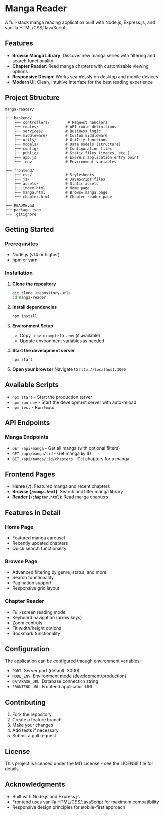 # Manga Reader

A full-stack manga reading application built with Node.js, Express.js, and vanilla HTML/CSS/JavaScript.

## Features

- **Browse Manga Library**: Discover new manga series with filtering and search functionality
- **Chapter Reader**: Read manga chapters with customizable viewing options
- **Responsive Design**: Works seamlessly on desktop and mobile devices
- **Modern UI**: Clean, intuitive interface for the best reading experience

## Project Structure

```
manga-reader/
│
├── backend/
│   ├── controllers/        # Request handlers
│   ├── routes/            # API route definitions
│   ├── services/          # Business logic
│   ├── middleware/        # Custom middleware
│   ├── utils/             # Utility functions
│   ├── models/            # Data models (structure)
│   ├── config/            # Configuration files
│   ├── public/            # Static files (images, etc.)
│   ├── app.js             # Express application entry point
│   └── .env               # Environment variables
│
├── frontend/
│   ├── css/               # Stylesheets
│   ├── js/                # JavaScript files
│   ├── assets/            # Static assets
│   ├── index.html         # Home page
│   ├── manga.html         # Browse manga page
│   └── chapter.html       # Chapter reader page
│
├── README.md
├── package.json
└── .gitignore
```

## Getting Started

### Prerequisites

- Node.js (v14 or higher)
- npm or yarn

### Installation

1. **Clone the repository**
   ```bash
   git clone <repository-url>
   cd manga-reader
   ```

2. **Install dependencies**
   ```bash
   npm install
   ```

3. **Environment Setup**
   - Copy `.env.example` to `.env` (if available)
   - Update environment variables as needed

4. **Start the development server**
   ```bash
   npm start
   ```

5. **Open your browser**
   Navigate to `http://localhost:3000`

## Available Scripts

- `npm start` - Start the production server
- `npm run dev` - Start the development server with auto-reload
- `npm test` - Run tests

## API Endpoints

### Manga Endpoints

- `GET /api/manga` - Get all manga (with optional filters)
- `GET /api/manga/:id` - Get manga by ID
- `GET /api/manga/:id/chapters` - Get chapters for a manga

## Frontend Pages

- **Home (`/`)**: Featured manga and recent chapters
- **Browse (`/manga.html`)**: Search and filter manga library
- **Reader (`/chapter.html`)**: Read manga chapters

## Features in Detail

### Home Page
- Featured manga carousel
- Recently updated chapters
- Quick search functionality

### Browse Page
- Advanced filtering by genre, status, and more
- Search functionality
- Pagination support
- Responsive grid layout

### Chapter Reader
- Full-screen reading mode
- Keyboard navigation (arrow keys)
- Zoom controls
- Fit width/height options
- Bookmark functionality

## Configuration

The application can be configured through environment variables:

- `PORT`: Server port (default: 3000)
- `NODE_ENV`: Environment mode (development/production)
- `DATABASE_URL`: Database connection string
- `FRONTEND_URL`: Frontend application URL

## Contributing

1. Fork the repository
2. Create a feature branch
3. Make your changes
4. Add tests if necessary
5. Submit a pull request

## License

This project is licensed under the MIT License - see the LICENSE file for details.

## Acknowledgments

- Built with Node.js and Express.js
- Frontend uses vanilla HTML/CSS/JavaScript for maximum compatibility
- Responsive design principles for mobile-first approach
